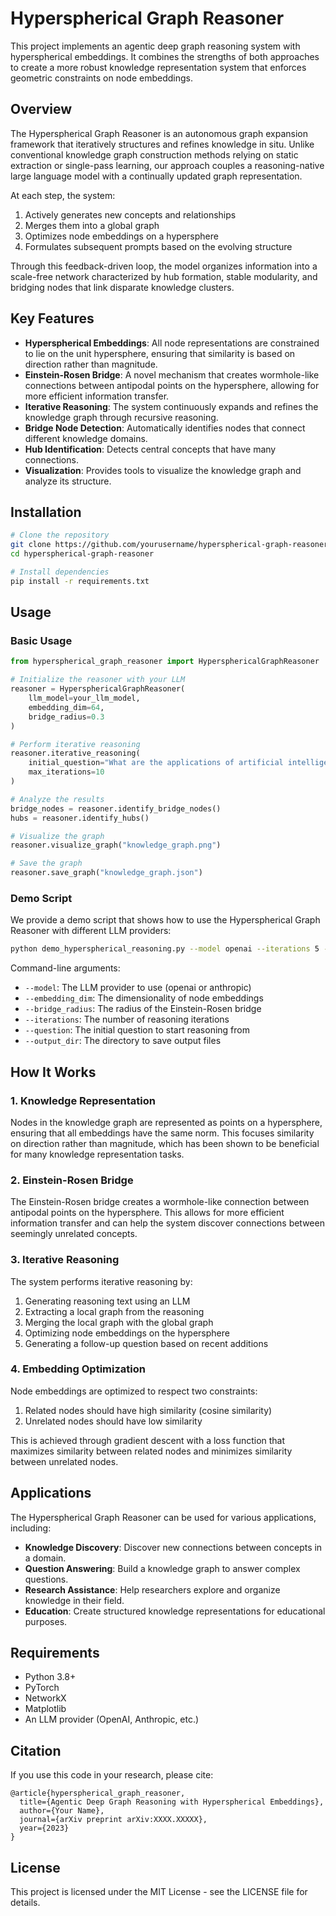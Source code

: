 # Hyperspherical Graph Reasoner

This project implements an agentic deep graph reasoning system with hyperspherical embeddings. It combines the strengths of both approaches to create a more robust knowledge representation system that enforces geometric constraints on node embeddings.

## Overview

The Hyperspherical Graph Reasoner is an autonomous graph expansion framework that iteratively structures and refines knowledge in situ. Unlike conventional knowledge graph construction methods relying on static extraction or single-pass learning, our approach couples a reasoning-native large language model with a continually updated graph representation.

At each step, the system:
1. Actively generates new concepts and relationships
2. Merges them into a global graph
3. Optimizes node embeddings on a hypersphere
4. Formulates subsequent prompts based on the evolving structure

Through this feedback-driven loop, the model organizes information into a scale-free network characterized by hub formation, stable modularity, and bridging nodes that link disparate knowledge clusters.

## Key Features

- **Hyperspherical Embeddings**: All node representations are constrained to lie on the unit hypersphere, ensuring that similarity is based on direction rather than magnitude.
- **Einstein-Rosen Bridge**: A novel mechanism that creates wormhole-like connections between antipodal points on the hypersphere, allowing for more efficient information transfer.
- **Iterative Reasoning**: The system continuously expands and refines the knowledge graph through recursive reasoning.
- **Bridge Node Detection**: Automatically identifies nodes that connect different knowledge domains.
- **Hub Identification**: Detects central concepts that have many connections.
- **Visualization**: Provides tools to visualize the knowledge graph and analyze its structure.

## Installation

```bash
# Clone the repository
git clone https://github.com/yourusername/hyperspherical-graph-reasoner.git
cd hyperspherical-graph-reasoner

# Install dependencies
pip install -r requirements.txt
```

## Usage

### Basic Usage

```python
from hyperspherical_graph_reasoner import HypersphericalGraphReasoner

# Initialize the reasoner with your LLM
reasoner = HypersphericalGraphReasoner(
    llm_model=your_llm_model,
    embedding_dim=64,
    bridge_radius=0.3
)

# Perform iterative reasoning
reasoner.iterative_reasoning(
    initial_question="What are the applications of artificial intelligence?",
    max_iterations=10
)

# Analyze the results
bridge_nodes = reasoner.identify_bridge_nodes()
hubs = reasoner.identify_hubs()

# Visualize the graph
reasoner.visualize_graph("knowledge_graph.png")

# Save the graph
reasoner.save_graph("knowledge_graph.json")
```

### Demo Script

We provide a demo script that shows how to use the Hyperspherical Graph Reasoner with different LLM providers:

```bash
python demo_hyperspherical_reasoning.py --model openai --iterations 5 --question "What are the applications of artificial intelligence?"
```

Command-line arguments:
- `--model`: The LLM provider to use (openai or anthropic)
- `--embedding_dim`: The dimensionality of node embeddings
- `--bridge_radius`: The radius of the Einstein-Rosen bridge
- `--iterations`: The number of reasoning iterations
- `--question`: The initial question to start reasoning from
- `--output_dir`: The directory to save output files

## How It Works

### 1. Knowledge Representation

Nodes in the knowledge graph are represented as points on a hypersphere, ensuring that all embeddings have the same norm. This focuses similarity on direction rather than magnitude, which has been shown to be beneficial for many knowledge representation tasks.

### 2. Einstein-Rosen Bridge

The Einstein-Rosen bridge creates a wormhole-like connection between antipodal points on the hypersphere. This allows for more efficient information transfer and can help the system discover connections between seemingly unrelated concepts.

### 3. Iterative Reasoning

The system performs iterative reasoning by:
1. Generating reasoning text using an LLM
2. Extracting a local graph from the reasoning
3. Merging the local graph with the global graph
4. Optimizing node embeddings on the hypersphere
5. Generating a follow-up question based on recent additions

### 4. Embedding Optimization

Node embeddings are optimized to respect two constraints:
1. Related nodes should have high similarity (cosine similarity)
2. Unrelated nodes should have low similarity

This is achieved through gradient descent with a loss function that maximizes similarity between related nodes and minimizes similarity between unrelated nodes.

## Applications

The Hyperspherical Graph Reasoner can be used for various applications, including:

- **Knowledge Discovery**: Discover new connections between concepts in a domain.
- **Question Answering**: Build a knowledge graph to answer complex questions.
- **Research Assistance**: Help researchers explore and organize knowledge in their field.
- **Education**: Create structured knowledge representations for educational purposes.

## Requirements

- Python 3.8+
- PyTorch
- NetworkX
- Matplotlib
- An LLM provider (OpenAI, Anthropic, etc.)

## Citation

If you use this code in your research, please cite:

```
@article{hyperspherical_graph_reasoner,
  title={Agentic Deep Graph Reasoning with Hyperspherical Embeddings},
  author={Your Name},
  journal={arXiv preprint arXiv:XXXX.XXXXX},
  year={2023}
}
```

## License

This project is licensed under the MIT License - see the LICENSE file for details. 